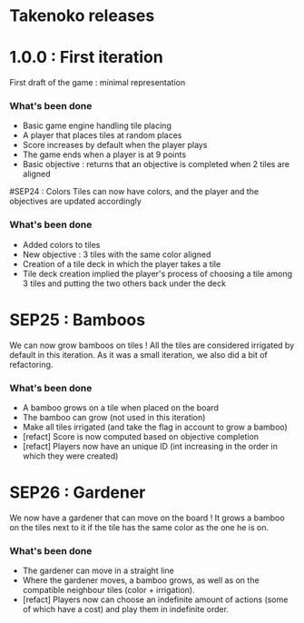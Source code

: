 # Takenoko releases


# 1.0.0 : First iteration
First draft of the game : minimal representation 
### What's been done
* Basic game engine handling tile placing
* A player that places tiles at random places
* Score increases by default when the player plays
* The game ends when a player is at 9 points
* Basic objective : returns that an objective is completed when 2 tiles are aligned

#SEP24 : Colors
Tiles can now have colors, and the player and the objectives are updated accordingly
### What's been done
* Added colors to tiles
* New objective : 3 tiles with the same color aligned
* Creation of a tile deck in which the player takes a tile
* Tile deck creation implied the player's process of choosing a tile among 3 tiles and putting the two others back under the deck

# SEP25 : Bamboos
We can now grow bamboos on tiles ! All the tiles are considered irrigated by default in this iteration.
As it was a small iteration, we also did a bit of refactoring.
### What's been done
* A bamboo grows on a tile when placed on the board
* The bamboo can grow (not used in this iteration)
* Make all tiles irrigated (and take the flag in account to grow a bamboo)
* [refact] Score is now computed based on objective completion
* [refact] Players now have an unique ID (int increasing in the order in which they were created)

# SEP26 : Gardener
We now have a gardener that can move on the board ! It grows a bamboo on the tiles next to it if the tile has the same color as the one he is on.
### What's been done
* The gardener can move in a straight line
* Where the gardener moves, a bamboo grows, as well as on the compatible neighbour tiles (color + irrigation).
* [refact] Players now can choose an indefinite amount of actions (some of which have a cost) and play them in indefinite order.